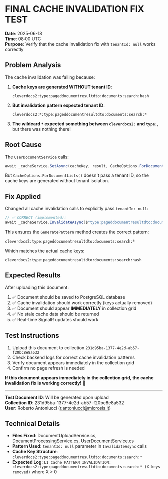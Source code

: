 # FINAL CACHE INVALIDATION FIX TEST

**Date**: 2025-06-18  
**Time**: 08:00 UTC  
**Purpose**: Verify that the cache invalidation fix with `tenantId: null` works correctly

## Problem Analysis

The cache invalidation was failing because:

1. **Cache keys are generated WITHOUT tenant ID**:
   ```
   cleverdocs2:type:pageddocumentresultdto:documents:search:hash
   ```

2. **But invalidation pattern expected tenant ID**:
   ```
   cleverdocs2:*:type:pageddocumentresultdto:documents:search:*
   ```

3. **The wildcard `*` expected something between `cleverdocs2:` and `type:`**, but there was nothing there!

## Root Cause

The `UserDocumentService` calls:
```csharp
await _cacheService.SetAsync(cacheKey, result, CacheOptions.ForDocumentLists());
```

But `CacheOptions.ForDocumentLists()` doesn't pass a tenant ID, so the cache keys are generated without tenant isolation.

## Fix Applied

Changed all cache invalidation calls to explicitly pass `tenantId: null`:

```csharp
// ✅ CORRECT (implemented):
await _cacheService.InvalidateAsync($"type:pageddocumentresultdto:documents:search:*", tenantId: null);
```

This ensures the `GeneratePattern` method creates the correct pattern:
```
cleverdocs2:type:pageddocumentresultdto:documents:search:*
```

Which matches the actual cache keys:
```
cleverdocs2:type:pageddocumentresultdto:documents:search:hash
```

## Expected Results

After uploading this document:

1. ✅ Document should be saved to PostgreSQL database
2. ✅ Cache invalidation should work correctly (keys actually removed)
3. ✅ Document should appear **IMMEDIATELY** in collection grid
4. ✅ No stale cache data should be returned
5. ✅ Real-time SignalR updates should work

## Test Instructions

1. Upload this document to collection `231d95ba-1377-4e2d-ab57-f20bc8e8a532`
2. Check backend logs for correct cache invalidation patterns
3. Verify document appears immediately in the collection grid
4. Confirm no page refresh is needed

**If this document appears immediately in the collection grid, the cache invalidation fix is working correctly!** 🎉

---

**Test Document ID**: Will be generated upon upload  
**Collection ID**: 231d95ba-1377-4e2d-ab57-f20bc8e8a532  
**User**: Roberto Antoniucci (r.antoniucci@microsis.it)

## Technical Details

- **Files Fixed**: DocumentUploadService.cs, DocumentProcessingService.cs, UserDocumentService.cs
- **Pattern Used**: `tenantId: null` parameter in `InvalidateAsync` calls
- **Cache Key Structure**: `cleverdocs2:type:pageddocumentresultdto:documents:search:*`
- **Expected Log**: `L1 Cache PATTERN INVALIDATION: cleverdocs2:type:pageddocumentresultdto:documents:search:* (X keys removed)` where X > 0
